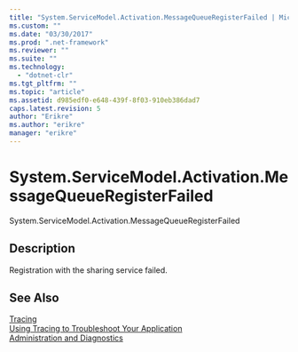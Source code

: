 ```yaml
---
title: "System.ServiceModel.Activation.MessageQueueRegisterFailed | Microsoft Docs"
ms.custom: ""
ms.date: "03/30/2017"
ms.prod: ".net-framework"
ms.reviewer: ""
ms.suite: ""
ms.technology: 
  - "dotnet-clr"
ms.tgt_pltfrm: ""
ms.topic: "article"
ms.assetid: d985edf0-e648-439f-8f03-910eb386dad7
caps.latest.revision: 5
author: "Erikre"
ms.author: "erikre"
manager: "erikre"
---
```

# System.ServiceModel.Activation.MessageQueueRegisterFailed
System.ServiceModel.Activation.MessageQueueRegisterFailed  
  
## Description  
 Registration with the sharing service failed.  
  
## See Also  
 [Tracing](../../../../../docs/framework/wcf/diagnostics/tracing/index.md)   
 [Using Tracing to Troubleshoot Your Application](../../../../../docs/framework/wcf/diagnostics/tracing/using-tracing-to-troubleshoot-your-application.md)   
 [Administration and Diagnostics](../../../../../docs/framework/wcf/diagnostics/index.md)